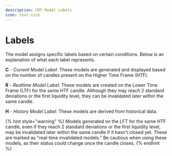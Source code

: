 ```yaml
---
description: CRT Model Labels
icon: text-size
---
```


# Labels

The model assigns specific labels based on certain conditions. Below is an explanation of what each label represents.

**C** - _Current Model Label:_ These models are generated and displayed based on the number of candles present on the Higher Time Frame (HTF).

**R** - _Realtime Model Label:_ These models are created on the Lower Time Frame (LTF) for the same HTF candle. Although they may reach 2 standard deviations or the first liquidity level, they can be invalidated later within the same candle.

**H** - _History Model Label:_ These models are derived from historical data.

{% hint style="warning" %}
Models generated on the LFT for the same HTF candle, even if they reach 2 standard deviations or the first liquidity level, may be invalidated later within the same candle if it hasn't closed yet. These are marked as "real-time invalidated models." Be cautious when using these models, as their status could change once the candle closes.
{% endhint %}

